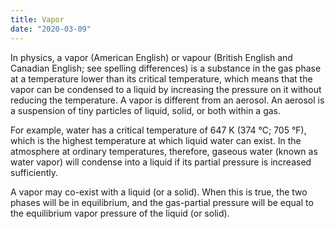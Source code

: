 ```yaml
---
title: Vapor
date: "2020-03-09"
---
```


In physics, a vapor (American English) or vapour (British English and Canadian English; see spelling differences) is a substance in the gas phase at a temperature lower than its critical temperature, which means that the vapor can be condensed to a liquid by increasing the pressure on it without reducing the temperature. A vapor is different from an aerosol. An aerosol is a suspension of tiny particles of liquid, solid, or both within a gas.

For example, water has a critical temperature of 647 K (374 °C; 705 °F), which is the highest temperature at which liquid water can exist. In the atmosphere at ordinary temperatures, therefore, gaseous water (known as water vapor) will condense into a liquid if its partial pressure is increased sufficiently.

A vapor may co-exist with a liquid (or a solid). When this is true, the two phases will be in equilibrium, and the gas-partial pressure will be equal to the equilibrium vapor pressure of the liquid (or solid).
